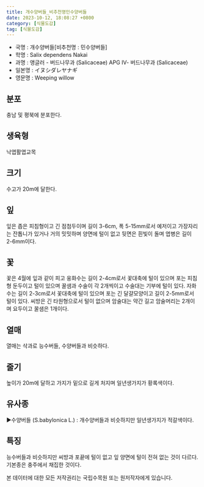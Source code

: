 ```yaml
---
title: 개수양버들_비추천명민수양버들
date: 2023-10-12, 18:08:27 +0800
category: [식물도감]
tag: [식물도감]
---
```




- 국명 : 개수양버들[비추천명 : 민수양버들]
- 학명 : Salix dependens Nakai
- 과명 : 앵글러 - 버드나무과 (Salicaceae) APG Ⅳ- 버드나무과 (Salicaceae)
- 일본명 : イヌシダレヤナギ
- 영문명 : Weeping willow


## 분포
충남 및 평북에 분포한다.
## 생육형
낙엽활엽교목
## 크기
수고가 20m에 달한다.
## 잎
잎은 좁은 피침형이고 긴 점첨두이며 길이 3-6cm, 폭 5-15mm로서 예저이고 가장자리는 잔톱니가 있거나 거의 밋밋하며 양면에 털이 없고 뒷면은 흰빛이 돌며 엽병은 길이 2-6mm이다.
## 꽃
꽃은 4월에 잎과 같이 피고 웅화수는 길이 2-4cm로서 꽃대축에 털이 있으며 포는 피침형 둔두이고 털이 있으며 꿀샘과 수술이 각 2개씩이고 수술대는 기부에 털이 있다. 자화수는 길이 2-3cm로서 꽃대축에 털이 있으며 포는 긴 달걀모양이고 길이 2-5mm로서 털이 있다. 씨방은 긴 타원형으로서 털이 없으며 암술대는 약간 길고 암술머리는 2개이며 요두이고 꿀샘은 1개이다.
## 열매
열매는 삭과로 능수버들, 수양버들과 비슷하다.
## 줄기
높이가 20m에 달하고 가지가 밑으로 길게 처지며 일년생가지가 황록색이다.
## 유사종
▶수양버들 (S.babylonica L.) : 개수양버들과 비슷하지만 일년생가지가 적갈색이다.
## 특징
능수버들과 비슷하지만 씨방과 포끝에 털이 없고 잎 양면에 털이 전혀 없는 것이 다르다. 기본종은 충주에서 채집한 것이다.






본 데이터에 대한 모든 저작권리는 국립수목원 또는 원저작자에게 있습니다.
